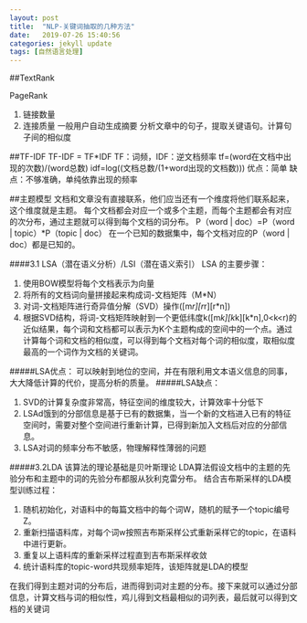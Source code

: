 ```yaml
---
layout: post
title:  "NLP-关键词抽取的几种方法" 
date:   2019-07-26 15:40:56
categories: jekyll update
tags: [自然语言处理]
---
```


##TextRank

PageRank
1. 链接数量
2. 连接质量
一般用户自动生成摘要
分析文章中的句子，提取关键语句。计算句子间的相似度

##TF-IDF
TF-IDF = TF*IDF
TF：词频，IDF：逆文档频率
tf=(word在文档中出现的次数)/(word总数)
idf=log((文档总数/(1+word出现的文档数)))
优点：简单
缺点：不够准确，单纯依靠出现的频率

##主题模型
文档和文章没有直接联系，他们应当还有一个维度将他们联系起来，这个维度就是主题。
每个文档都会对应一个或多个主题，而每个主题都会有对应的次分布，通过主题就可以得到每个文档的词分布。
P（word | doc）=P（word | topic）*P（topic | doc）
在一个已知的数据集中，每个文档对应的P（word | doc）都是已知的。

####3.1 LSA（潜在语义分析）/LSI（潜在语义索引）
LSA 的主要步骤：

1. 使用BOW模型将每个文档表示为向量
2. 将所有的文档词向量拼接起来构成词-文档矩阵（M*N）
3. 对词-文档矩阵进行奇异值分解（SVD）操作([m*r][r*r][r*n])
4. 根据SVD结构，将词-文档矩阵映射到一个更低纬度k([m*k][k*k][k*n],0<k<r)的近似结果，每个词和文档都可以表示为K个主题构成的空间中的一个点。通过计算每个词和文档的相似度，可以得到每个文档对每个词的相似度，取相似度最高的一个词作为文档的关键词。

#####LSA优点：
可以映射到地位的空间，并在有限利用文本语义信息的同事，大大降低计算的代价，提高分析的质量。
#####LSA缺点：
1. SVD的计算复杂度非常高，特征空间的维度较大，计算效率十分低下
2. LSAd饿到的分部信息是基于已有的数据集，当一个新的文档进入已有的特征空间时，需要对整个空间进行重新计算，已得到新加入文档后对应的分部信息。
3. LSA对词的频率分布不敏感，物理解释性薄弱的问题

#####3.2LDA
该算法的理论基础是贝叶斯理论
LDA算法假设文档中的主题的先验分布和主题中的词的先验分布都服从狄利克雷分布。
结合吉布斯采样的LDA模型训练过程：
	
1. 随机初始化，对语料中的每篇文档中的每个词W，随机的赋予一个topic编号Z。
2. 重新扫描语料库，对每个词w按照吉布斯采样公式重新采样它的topic，在语料中进行更新。
3. 重复以上语料库的重新采样过程直到吉布斯采样收敛
4. 统计语料库的topic-word共现频率矩阵，该矩阵就是LDA的模型

在我们得到主题对词的分布后，进而得到词对主题的分布。接下来就可以通过分部信息，计算文档与词的相似性，鸡儿得到文档最相似的词列表，最后就可以得到文档的关键词

